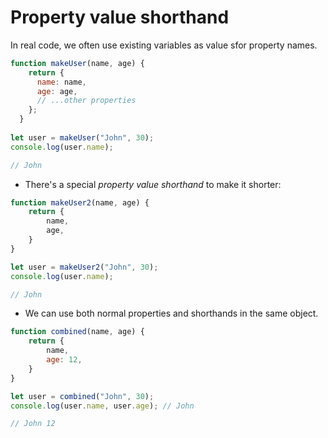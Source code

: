 # Property value shorthand

In real code, we often use existing variables as value sfor property names.

```js
function makeUser(name, age) {
    return {
      name: name,
      age: age,
      // ...other properties
    };
  }
  
let user = makeUser("John", 30);
console.log(user.name); 

// John
```

- There's a special *property value shorthand* to make it shorter:

```js
function makeUser2(name, age) {
    return {
        name,
        age,
    }
}

let user = makeUser2("John", 30);
console.log(user.name); 

// John
```


- We can use both normal properties and shorthands in the same object.

```js
function combined(name, age) {
    return {
        name,
        age: 12,
    }
}

let user = combined("John", 30);
console.log(user.name, user.age); // John

// John 12
```